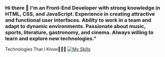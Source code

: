 ### Hi there 👋 I'm an Front-End Developer with strong knowledge in HTML, CSS, and JavaScript. Experience in creating attractive and functional user interfaces. Ability to work in a team and adapt to dynamic environments. Passionate about music, sports, literature, gastronomy, and cinema. Always willing to learn and explore new technologies."



   
Technologies That I Know👨🏻‍💻
[![My Skills](https://skillicons.dev/icons?i=figma,vscode,html,css,bootstrap,js,react,git,github,discord)](https://skillicons.dev)

